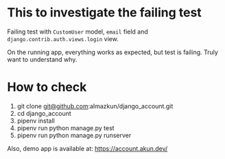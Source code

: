 # This to investigate the failing test

Failing test with `CustomUser` model, `email` field and `django.contrib.auth.views.login` view.

On the running app, everything works as expected, but test is failing. Truly want to understand why.

# How to check
1. git clone git@github.com:almazkun/django_account.git
1. cd django_account
1. pipenv install
1. pipenv run python manage.py test 
1. pipenv run python manage.py runserver

Also, demo app is available at: https://account.akun.dev/

